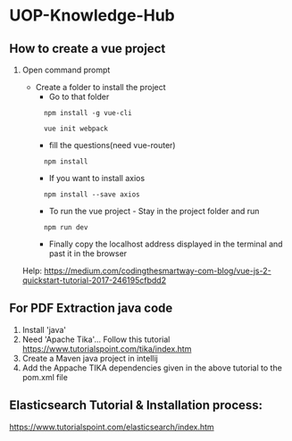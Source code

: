 # UOP-Knowledge-Hub
## How to create a vue project
1. Open command prompt  
    - Create a folder to install the project
		- Go to that folder
      ```
        npm install -g vue-cli
      ```
      ```
        vue init webpack
      ```
		- fill the questions(need vue-router)
      ```
		npm install
      ```
		- If you want to install axios
      ```
		npm install --save axios
      ```
		- To run the vue project - Stay in the project folder and run
      ```
		npm run dev
      ```
		- Finally copy the localhost address displayed in the terminal and past it in the browser
	
	Help: https://medium.com/codingthesmartway-com-blog/vue-js-2-quickstart-tutorial-2017-246195cfbdd2
  
  ## For PDF Extraction java code
  1. Install 'java'	
  1. Need 'Apache Tika'... Follow this tutorial  
      https://www.tutorialspoint.com/tika/index.htm
  1. Create a Maven java project in intellij
  1. Add the Appache TIKA dependencies given in the above tutorial to the pom.xml file
  
  ## Elasticsearch Tutorial & Installation process:
  https://www.tutorialspoint.com/elasticsearch/index.htm
